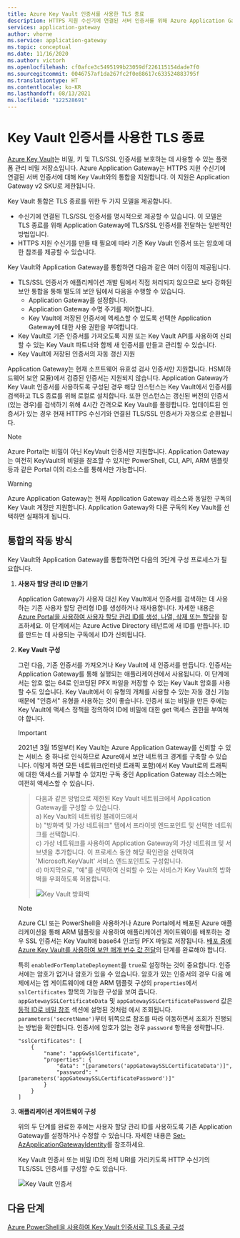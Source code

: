 ```yaml
---
title: Azure Key Vault 인증서를 사용한 TLS 종료
description: HTTPS 지원 수신기에 연결된 서버 인증서를 위해 Azure Application Gateway를 Key Vault와 통합하는 방법을 알아봅니다.
services: application-gateway
author: vhorne
ms.service: application-gateway
ms.topic: conceptual
ms.date: 11/16/2020
ms.author: victorh
ms.openlocfilehash: cf0afce3c5495199b23059df226115154dade7f0
ms.sourcegitcommit: 0046757af1da267fc2f0e88617c633524883795f
ms.translationtype: HT
ms.contentlocale: ko-KR
ms.lasthandoff: 08/13/2021
ms.locfileid: "122528691"
---
```

# <a name="tls-termination-with-key-vault-certificates"></a>Key Vault 인증서를 사용한 TLS 종료

[Azure Key Vault](../key-vault/general/overview.md)는 비밀, 키 및 TLS/SSL 인증서를 보호하는 데 사용할 수 있는 플랫폼 관리 비밀 저장소입니다. Azure Application Gateway는 HTTPS 지원 수신기에 연결된 서버 인증서에 대해 Key Vault와의 통합을 지원합니다. 이 지원은 Application Gateway v2 SKU로 제한됩니다.

Key Vault 통합은 TLS 종료를 위한 두 가지 모델을 제공합니다.

- 수신기에 연결된 TLS/SSL 인증서를 명시적으로 제공할 수 있습니다. 이 모델은 TLS 종료를 위해 Application Gateway에 TLS/SSL 인증서를 전달하는 일반적인 방법입니다.
- HTTPS 지원 수신기를 만들 때 필요에 따라 기존 Key Vault 인증서 또는 암호에 대한 참조를 제공할 수 있습니다.

Key Vault와 Application Gateway를 통합하면 다음과 같은 여러 이점이 제공됩니다.

- TLS/SSL 인증서가 애플리케이션 개발 팀에서 직접 처리되지 않으므로 보다 강화된 보안 통합을 통해 별도의 보안 팀에서 다음을 수행할 수 있습니다.
  * Application Gateway를 설정합니다.
  * Application Gateway 수명 주기를 제어합니다.
  * Key Vault에 저장된 인증서에 액세스할 수 있도록 선택한 Application Gateway에 대한 사용 권한을 부여합니다.
- Key Vault로 기존 인증서를 가져오도록 지원 또는 Key Vault API를 사용하여 신뢰할 수 있는 Key Vault 파트너와 함께 새 인증서를 만들고 관리할 수 있습니다.
- Key Vault에 저장된 인증서의 자동 갱신 지원

Application Gateway는 현재 소프트웨어 유효성 검사 인증서만 지원합니다. HSM(하드웨어 보안 모듈)에서 검증된 인증서는 지원되지 않습니다. Application Gateway가 Key Vault 인증서를 사용하도록 구성된 경우 해당 인스턴스는 Key Vault에서 인증서를 검색하고 TLS 종료를 위해 로컬로 설치합니다. 또한 인스턴스는 갱신된 버전의 인증서(있는 경우)를 검색하기 위해 4시간 간격으로 Key Vault를 폴링합니다. 업데이트된 인증서가 있는 경우 현재 HTTPS 수신기와 연결된 TLS/SSL 인증서가 자동으로 순환됩니다.

> [!NOTE]
> Azure Portal는 비밀이 아닌 KeyVault 인증서만 지원합니다. Application Gateway는 여전히 KeyVault의 비밀을 참조할 수 있지만 PowerShell, CLI, API, ARM 템플릿 등과 같은 Portal 이외 리소스를 통해서만 가능합니다. 

> [!WARNING]
> Azure Application Gateway는 현재 Application Gateway 리소스와 동일한 구독의 Key Vault 계정만 지원합니다. Application Gateway와 다른 구독의 Key Vault를 선택하면 실패하게 됩니다.

## <a name="how-integration-works"></a>통합의 작동 방식

Key Vault와 Application Gateway를 통합하려면 다음의 3단계 구성 프로세스가 필요합니다.

1. **사용자 할당 관리 ID 만들기**

   Application Gateway가 사용자 대신 Key Vault에서 인증서를 검색하는 데 사용하는 기존 사용자 할당 관리형 ID를 생성하거나 재사용합니다. 자세한 내용은 [Azure Portal을 사용하여 사용자 할당 관리 ID를 생성, 나열, 삭제 또는 할당](../active-directory/managed-identities-azure-resources/how-to-manage-ua-identity-portal.md)을 참조하세요. 이 단계에서는 Azure Active Directory 테넌트에 새 ID를 만듭니다. ID를 만드는 데 사용되는 구독에서 ID가 신뢰됩니다.

1. **Key Vault 구성**

   그런 다음, 기존 인증서를 가져오거나 Key Vault에 새 인증서를 만듭니다. 인증서는 Application Gateway를 통해 실행되는 애플리케이션에서 사용됩니다. 이 단계에서는 암호 없는 64로 인코딩된 PFX 파일을 저장할 수 있는 Key Vault 암호를 사용할 수도 있습니다. Key Vault에서 이 유형의 개체를 사용할 수 있는 자동 갱신 기능 때문에 "인증서" 유형을 사용하는 것이 좋습니다. 인증서 또는 비밀을 만든 후에는 Key Vault에 액세스 정책을 정의하여 ID에 비밀에 대한 get 액세스 권한을 부여해야 합니다.
   
   > [!IMPORTANT]
   > 2021년 3월 15일부터 Key Vault는 Azure Application Gateway를 신뢰할 수 있는 서비스 중 하나로 인식하므로 Azure에서 보안 네트워크 경계를 구축할 수 있습니다. 이렇게 하면 모든 네트워크(인터넷 트래픽 포함)에서 Key Vault로의 트래픽에 대한 액세스를 거부할 수 있지만 구독 중인 Application Gateway 리소스에는 여전히 액세스할 수 있습니다. 

   > 다음과 같은 방법으로 제한된 Key Vault 네트워크에서 Application Gateway를 구성할 수 있습니다. <br />
   > a) Key Vault의 네트워킹 블레이드에서 <br />
   > b) "방화벽 및 가상 네트워크" 탭에서 프라이빗 엔드포인트 및 선택한 네트워크를 선택합니다. <br/>
   > c) 가상 네트워크를 사용하여 Application Gateway의 가상 네트워크 및 서브넷을 추가합니다. 이 프로세스 동안 해당 확인란을 선택하여 'Microsoft.KeyVault' 서비스 엔드포인트도 구성합니다. <br/>
   > d) 마지막으로, "예"를 선택하여 신뢰할 수 있는 서비스가 Key Vault의 방화벽을 우회하도록 허용합니다. <br/>
   > 
   > ![Key Vault 방화벽](media/key-vault-certs/key-vault-firewall.png)


   > [!NOTE]
   > Azure CLI 또는 PowerShell을 사용하거나 Azure Portal에서 배포된 Azure 애플리케이션을 통해 ARM 템플릿을 사용하여 애플리케이션 게이트웨이를 배포하는 경우 SSL 인증서는 Key Vault에 base64 인코딩 PFX 파일로 저장됩니다. [배포 중에 Azure Key Vault를 사용하여 보안 매개 변수 값 전달](../azure-resource-manager/templates/key-vault-parameter.md)의 단계를 완료해야 합니다. 
   >
   > 특히 `enabledForTemplateDeployment`를 `true`로 설정하는 것이 중요합니다. 인증서에는 암호가 없거나 암호가 있을 수 있습니다. 암호가 있는 인증서의 경우 다음 예제에서는 앱 게이트웨이에 대한 ARM 템플릿 구성의 `properties`에서 `sslCertificates` 항목의 가능한 구성을 보여 줍니다. `appGatewaySSLCertificateData` 및 `appGatewaySSLCertificatePassword` 값은 [동적 ID로 비밀 참조](../azure-resource-manager/templates/key-vault-parameter.md#reference-secrets-with-dynamic-id) 섹션에 설명된 것처럼 에서 조회됩니다. `parameters('secretName')`부터 뒤쪽으로 참조를 따라 이동하면서 조회가 진행되는 방법을 확인합니다. 인증서에 암호가 없는 경우 `password` 항목을 생략합니다.
   >   
   > ```
   > "sslCertificates": [
   >     {
   >         "name": "appGwSslCertificate",
   >         "properties": {
   >             "data": "[parameters('appGatewaySSLCertificateData')]",
   >             "password": "[parameters('appGatewaySSLCertificatePassword')]"
   >         }
   >     }
   > ]
   > ```

1. **애플리케이션 게이트웨이 구성**

   위의 두 단계를 완료한 후에는 사용자 할당 관리 ID를 사용하도록 기존 Application Gateway를 설정하거나 수정할 수 있습니다. 자세한 내용은 [Set-AzApplicationGatewayIdentity](/powershell/module/az.network/set-azapplicationgatewayidentity)를 참조하세요.

   Key Vault 인증서 또는 비밀 ID의 전체 URI를 가리키도록 HTTP 수신기의 TLS/SSL 인증서를 구성할 수도 있습니다.

   ![Key Vault 인증서](media/key-vault-certs/ag-kv.png)

## <a name="next-steps"></a>다음 단계

[Azure PowerShell을 사용하여 Key Vault 인증서로 TLS 종료 구성](configure-keyvault-ps.md)
